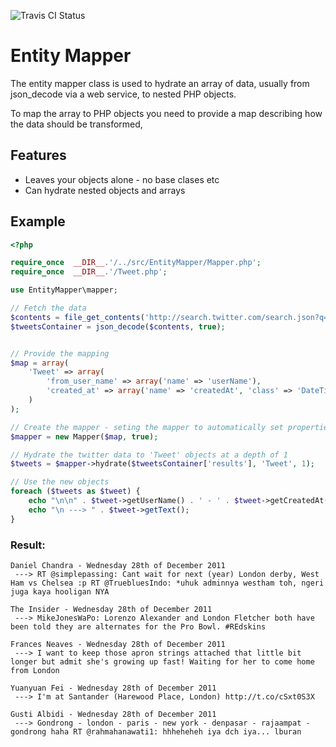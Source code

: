 ![Travis CI Status](https://secure.travis-ci.org/jcleveley/EntityMapper.png)

# Entity Mapper

The entity mapper class is used to hydrate an array of data, usually from json_decode via a web service, to nested PHP objects.

To map the array to PHP objects you need to provide a map describing how the data should be transformed,

## Features

* Leaves your objects alone - no base clases etc
* Can hydrate nested objects and arrays

## Example

```php
<?php

require_once  __DIR__.'/../src/EntityMapper/Mapper.php';
require_once  __DIR__.'/Tweet.php';

use EntityMapper\mapper;

// Fetch the data
$contents = file_get_contents('http://search.twitter.com/search.json?q=london&rpp=5');
$tweetsContainer = json_decode($contents, true);


// Provide the mapping
$map = array(
    'Tweet' => array(
        'from_user_name' => array('name' => 'userName'),
        'created_at' => array('name' => 'createdAt', 'class' => 'DateTime')
    )
);

// Create the mapper - seting the mapper to automatically set properties of the same name
$mapper = new Mapper($map, true);

// Hydrate the twitter data to 'Tweet' objects at a depth of 1
$tweets = $mapper->hydrate($tweetsContainer['results'], 'Tweet', 1);

// Use the new objects
foreach ($tweets as $tweet) {
    echo "\n\n" . $tweet->getUserName() . ' - ' . $tweet->getCreatedAt() ;
    echo "\n ---> " . $tweet->getText();
}
```
### Result:
```
Daniel Chandra - Wednesday 28th of December 2011 
 ---> RT @simplepassing: Cant wait for next (year) London derby, West Ham vs Chelsea :p RT @TruebluesIndo: *uhuk adminnya westham toh, ngeri juga kaya hooligan NYA

The Insider - Wednesday 28th of December 2011 
 ---> MikeJonesWaPo: Lorenzo Alexander and London Fletcher both have been told they are alternates for the Pro Bowl. #REdskins

Frances Neaves - Wednesday 28th of December 2011 
 ---> I want to keep those apron strings attached that little bit longer but admit she's growing up fast! Waiting for her to come home from London

Yuanyuan Fei - Wednesday 28th of December 2011 
 ---> I'm at Santander (Harewood Place, London) http://t.co/cSxt0S3X

Gusti Albidi - Wednesday 28th of December 2011 
 ---> Gondrong - london - paris - new york - denpasar - rajaampat - gondrong haha RT @rahmahanawati1: hhheheheh iya dch iya... lburan
```